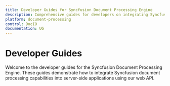 ```yaml
---
title: Developer Guides for Syncfusion Document Processing Engine
description: Comprehensive guides for developers on integrating Syncfusion Document Processing Engine capabilities into server-side applications using the web API.
platform: document-processing
control: DocIO
documentation: UG
---
```

# Developer Guides

Welcome to the developer guides for the Syncfusion Document Processing Engine. These guides demonstrate how to integrate Syncfusion document processing capabilities into server-side applications using our web API.
